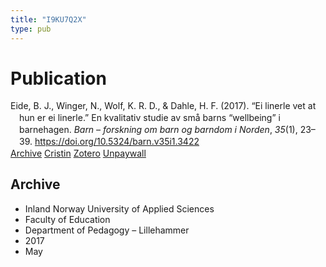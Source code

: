 ```yaml
---
title: "I9KU7Q2X"
type: pub
---
```

<h1>Publication</h1>
<article id="csl-bib-container-I9KU7Q2X" class="csl-bib-container">
  <div class="csl-bib-body" style="line-height: 1.35; padding-left: 1em; text-indent:-1em;">
  <div class="csl-entry">Eide, B. J., Winger, N., Wolf, K. R. D., &amp; Dahle, H. F. (2017). &#x201C;Ei linerle vet at hun er ei linerle.&#x201D; En kvalitativ studie av sm&#xE5; barns &#x201C;wellbeing&#x201D; i barnehagen. <i>Barn &#x2013; forskning om barn og barndom i Norden</i>, <i>35</i>(1), 23&#x2013;39. <a href="https://doi.org/10.5324/barn.v35i1.3422">https://doi.org/10.5324/barn.v35i1.3422</a></div>
</div>
  <div class="csl-bib-buttons">
    <a href="#taxonomy-article-I9KU7Q2X" class="csl-bib-button">Archive</a>
    <a href alt="Cristin URL" class="csl-bib-button">Cristin</a>
    <a href alt="Zotero URL" class="csl-bib-button">Zotero</a>
    <a href="https://www.ntnu.no/ojs/index.php/BARN/article/download/3422/3247" class="csl-bib-button">Unpaywall</a>
  </div>
  <div id="csl-bib-meta-container-I9KU7Q2X"></div>
</article>
<div id="csl-bib-meta-I9KU7Q2X" class="csl-bib-meta">
  <article id="taxonomy-article-I9KU7Q2X" class="taxonomy-article">
    <h1>Archive</h1>
    <ul>
      <li>Inland Norway University of Applied Sciences</li>
      <li>Faculty of Education</li>
      <li>Department of Pedagogy – Lillehammer</li>
      <li>2017</li>
      <li>May</li>
    </ul>
  </article>
</div>
